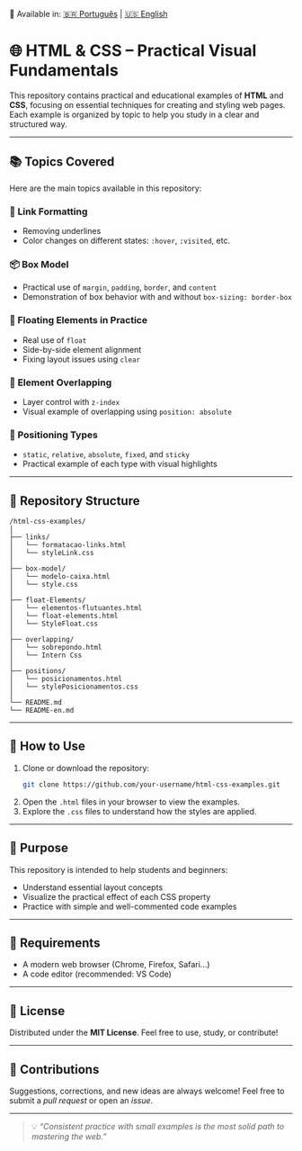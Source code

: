 🔄 Available in: [🇧🇷 Português](README.md) | [🇺🇸 English](README-en.md)

# 🌐 HTML & CSS – Practical Visual Fundamentals

This repository contains practical and educational examples of **HTML** and **CSS**, focusing on essential techniques for creating and styling web pages. Each example is organized by topic to help you study in a clear and structured way.

---

## 📚 Topics Covered

Here are the main topics available in this repository:

### 🔗 Link Formatting
- Removing underlines
- Color changes on different states: `:hover`, `:visited`, etc.

### 📦 Box Model
- Practical use of `margin`, `padding`, `border`, and `content`
- Demonstration of box behavior with and without `box-sizing: border-box`

### 🧱 Floating Elements in Practice
- Real use of `float`
- Side-by-side element alignment
- Fixing layout issues using `clear`

### 🧩 Element Overlapping
- Layer control with `z-index`
- Visual example of overlapping using `position: absolute`

### 📍 Positioning Types
- `static`, `relative`, `absolute`, `fixed`, and `sticky`
- Practical example of each type with visual highlights

---

## 📁 Repository Structure

```
/html-css-examples/
│
├── links/
│   └── formatacao-links.html
│   └── styleLink.css
│
├── box-model/
│   └── modelo-caixa.html
│   └── style.css
│
├── float-Elements/
│   └── elementos-flutuantes.html
│   └── float-elements.html
│   └── StyleFloat.css
│
├── overlapping/
│   └── sobrepondo.html
│   └── Intern Css
│
├── positions/
│   └── posicionamentos.html
│   └── stylePosicionamentos.css
│
└── README.md
└── README-en.md
```

---

## 🚀 How to Use

1. Clone or download the repository:
   ```bash
   git clone https://github.com/your-username/html-css-examples.git
   ```
2. Open the `.html` files in your browser to view the examples.
3. Explore the `.css` files to understand how the styles are applied.

---

## 🎯 Purpose

This repository is intended to help students and beginners:

- Understand essential layout concepts
- Visualize the practical effect of each CSS property
- Practice with simple and well-commented code examples

---

## 🧠 Requirements

- A modern web browser (Chrome, Firefox, Safari...)
- A code editor (recommended: VS Code)

---

## 📝 License

Distributed under the **MIT License**. Feel free to use, study, or contribute!

---

## 🤝 Contributions

Suggestions, corrections, and new ideas are always welcome! Feel free to submit a *pull request* or open an *issue*.

---

> 💡 *“Consistent practice with small examples is the most solid path to mastering the web.”*

